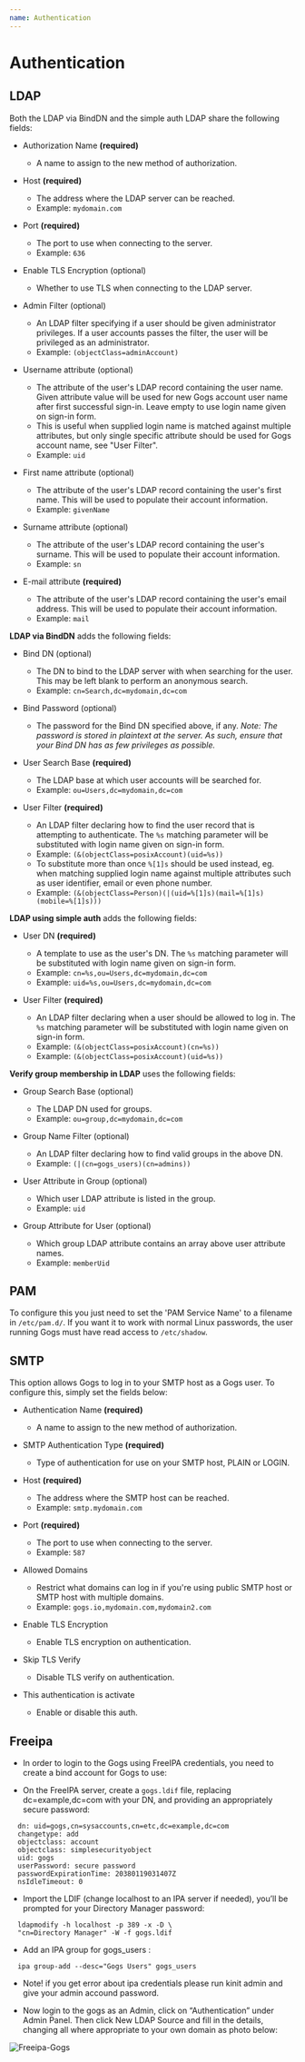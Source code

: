 ```yaml
---
name: Authentication
---
```


# Authentication

## LDAP

Both the LDAP via BindDN and the simple auth LDAP share the following fields:

- Authorization Name **(required)**
  - A name to assign to the new method of authorization.

- Host **(required)**
  - The address where the LDAP server can be reached.
  - Example: `mydomain.com`

- Port **(required)**
  - The port to use when connecting to the server.
  - Example: `636`

- Enable TLS Encryption (optional)
  - Whether to use TLS when connecting to the LDAP server.

- Admin Filter (optional)
  - An LDAP filter specifying if a user should be given administrator
    privileges. If a user accounts passes the filter, the user will be
    privileged as an administrator.
  - Example: `(objectClass=adminAccount)`

- Username attribute (optional)
  - The attribute of the user's LDAP record containing the user name. Given
    attribute value will be used for new Gogs account user name after first
    successful sign-in. Leave empty to use login name given on sign-in form.
  - This is useful when supplied login name is matched against multiple
    attributes, but only single specific attribute should be used for Gogs
    account name, see "User Filter".
  - Example: `uid`

- First name attribute (optional)
  - The attribute of the user's LDAP record containing the user's first name.
    This will be used to populate their account information.
  - Example: `givenName`

- Surname attribute (optional)
  - The attribute of the user's LDAP record containing the user's surname.
    This will be used to populate their account information.
  - Example: `sn`

- E-mail attribute **(required)**
  - The attribute of the user's LDAP record containing the user's email
    address. This will be used to populate their account information.
  - Example: `mail`

**LDAP via BindDN** adds the following fields:

- Bind DN (optional)
  - The DN to bind to the LDAP server with when searching for the user. This
    may be left blank to perform an anonymous search.
  - Example: `cn=Search,dc=mydomain,dc=com`

- Bind Password (optional)
  - The password for the Bind DN specified above, if any. _Note: The password
    is stored in plaintext at the server. As such, ensure that your Bind DN
    has as few privileges as possible._

- User Search Base **(required)**
  - The LDAP base at which user accounts will be searched for.
  - Example: `ou=Users,dc=mydomain,dc=com`

- User Filter **(required)**
  - An LDAP filter declaring how to find the user record that is attempting to
    authenticate. The `%s` matching parameter will be substituted with login
    name given on sign-in form.
  - Example: `(&(objectClass=posixAccount)(uid=%s))`
  - To substitute more than once `%[1]s` should be used instead, eg. when
    matching supplied login name against multiple attributes such as user
    identifier, email or even phone number.
  - Example: `(&(objectClass=Person)(|(uid=%[1]s)(mail=%[1]s)(mobile=%[1]s)))`

**LDAP using simple auth** adds the following fields:

- User DN **(required)**
  - A template to use as the user's DN. The `%s` matching parameter will be substituted with login name given on sign-in form.
  - Example: `cn=%s,ou=Users,dc=mydomain,dc=com`
  - Example: `uid=%s,ou=Users,dc=mydomain,dc=com`

- User Filter **(required)**
  - An LDAP filter declaring when a user should be allowed to log in. The `%s`
    matching parameter will be substituted with login name given on sign-in
    form.
  - Example: `(&(objectClass=posixAccount)(cn=%s))`
  - Example: `(&(objectClass=posixAccount)(uid=%s))`

**Verify group membership in LDAP** uses the following fields:

* Group Search Base (optional)
    * The LDAP DN used for groups.
    * Example: `ou=group,dc=mydomain,dc=com`

* Group Name Filter (optional)
    * An LDAP filter declaring how to find valid groups in the above DN.
    * Example: `(|(cn=gogs_users)(cn=admins))`

* User Attribute in Group (optional)
    * Which user LDAP attribute is listed in the group.
    * Example: `uid`

* Group Attribute for User (optional)
    * Which group LDAP attribute contains an array above user attribute names.
    * Example: `memberUid`

## PAM

To configure this you just need to set the 'PAM Service Name' to a filename in `/etc/pam.d/`.
If you want it to work with normal Linux passwords, the user running Gogs must have read access to `/etc/shadow`.

## SMTP

This option allows Gogs to log in to your SMTP host as a Gogs user. To configure this, simply set the fields below:

- Authentication Name **(required)**
  - A name to assign to the new method of authorization.

- SMTP Authentication Type **(required)**
  - Type of authentication for use on your SMTP host, PLAIN or LOGIN.

- Host **(required)**
  - The address where the SMTP host can be reached.
  - Example: `smtp.mydomain.com`

- Port **(required)**
  - The port to use when connecting to the server.
  - Example: `587`
- Allowed Domains
  - Restrict what domains can log in if you're using public SMTP host or SMTP host with multiple domains.
  - Example: `gogs.io,mydomain.com,mydomain2.com`

- Enable TLS Encryption
  - Enable TLS encryption on authentication.

- Skip TLS Verify
  - Disable TLS verify on authentication.
  
- This authentication is activate
  - Enable or disable this auth.

## Freeipa

- In order to login to the Gogs using FreeIPA credentials, you need to create a bind account for Gogs to use:

-  On the FreeIPA server, create a `gogs.ldif` file, replacing dc=example,dc=com with your DN, and providing an appropriately secure password:
```
  dn: uid=gogs,cn=sysaccounts,cn=etc,dc=example,dc=com
  changetype: add
  objectclass: account
  objectclass: simplesecurityobject
  uid: gogs
  userPassword: secure password
  passwordExpirationTime: 20380119031407Z
  nsIdleTimeout: 0
```

- Import the LDIF (change localhost to an IPA server if needed), you’ll be prompted for your Directory Manager password:
```
  ldapmodify -h localhost -p 389 -x -D \
  "cn=Directory Manager" -W -f gogs.ldif
```
-  Add an IPA group for gogs_users :
```
  ipa group-add --desc="Gogs Users" gogs_users
```
-  Note! if you get error about ipa credentials please run kinit admin and give your admin accound password.

-  Now login to the gogs as an Admin, click on “Authentication” under Admin Panel. Then click New LDAP Source and fill in the details, changing all where appropriate to your own domain as photo below:

![Freeipa-Gogs](https://raw.githubusercontent.com/Karen09/docs/master/images/Freeipa-Gogs.png)

